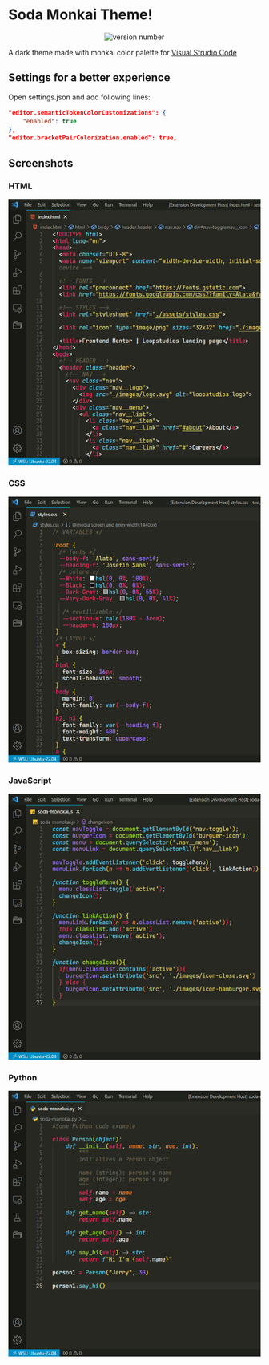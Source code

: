 # Soda Monkai Theme!

<div align="center" >

![version number](https://vsmarketplacebadge.apphb.com/version/Alejandro-44.soda-monokai.svg?style=flat-square&labelColor=272822&color=A6E22E)

</div>

A dark theme made with monkai color palette for [Visual Strudio Code](https://code.visualstudio.com/)

## Settings for a better experience

Open settings.json and add following lines:

```JSON
"editor.semanticTokenColorCustomizations": {
    "enabled": true
},
"editor.bracketPairColorization.enabled": true,

```

## Screenshots

### HTML

<div align="center">

![HTML screenshot](https://raw.githubusercontent.com/Alejandro-44/soda-monokai-theme/main/screenshots/sodamonokai-html.png)

</div>

### CSS

<div align="center">

![CSS screenshot](https://raw.githubusercontent.com/Alejandro-44/soda-monokai-theme/main/screenshots/sodamonokai-css.png)

</div>

### JavaScript

<div align="center">

![JS screenshot](https://raw.githubusercontent.com/Alejandro-44/soda-monokai-theme/main/screenshots/sodamonokai-js.png)

</div>

### Python

<div align="center">

![Python screenshot](https://raw.githubusercontent.com/Alejandro-44/soda-monokai-theme/main/screenshots/sodamonokai-py.png)

</div>